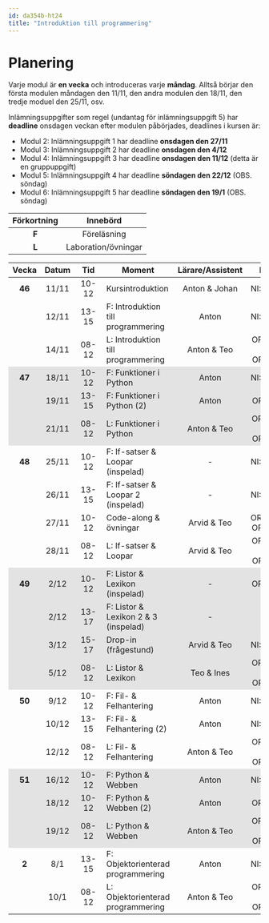 ```yaml
---
id: da354b-ht24
title: "Introduktion till programmering"
---
```


# Planering

Varje modul är **en vecka** och introduceras varje **måndag**. Alltså börjar den första modulen måndagen den 11/11, den andra modulen den 18/11, den tredje moduel den 25/11, osv.

Inlämningsuppgifter som regel (undantag för inlämningsuppgift 5) har **deadline** onsdagen veckan efter modulen påbörjades, deadlines i kursen är:
- Modul 2: Inlämningsuppgift 1 har deadline **onsdagen den 27/11**
- Modul 3: Inlämningsuppgift 2 har deadline **onsdagen den 4/12**
- Modul 4: Inlämningsuppgift 3 har deadline **onsdagen den 11/12** (detta är en gruppuppgift)
- Modul 5: Inlämningsuppgift 4 har deadline **söndagen den 22/12** (OBS. söndag)
- Modul 6: Inlämningsuppgift 5 har deadline **söndagen den 19/1** (OBS. söndag)

| Förkortning | Innebörd |
|:-----:|:-----:|
|**F** | Föreläsning |
|**L** | Laboration/övningar |

<style>
#plan-table tr.odd {
    background-color: rgba(0, 0, 0, 0.1);
}

#plan-table tr td {
    text-align: center;
}

#plan-table tr td:nth-child(4) {
    text-align: left;
}

#plan-table tr td:nth-child(3) {
    min-width: 40px;
}

#plan-table tr td:first-child {
    font-weight: bold;
}

</style>

<table id="plan-table">
	<thead>
		<tr>
			<th>Vecka</th>
			<th>Datum</th>
			<th>Tid</th>
			<th>Moment</th>
			<th>Lärare/Assistent</th>
			<th>Plats</th>
            <th>Modul</th>
		</tr>
	</thead>
	<tbody>
		<tr class="even">
			<td>46</td>
			<td>11/11</td>
			<td>10-12</td>
			<td>Kursintroduktion</td>
			<td>Anton & Johan</td>
			<td>NI:A0406</td>
            <td rowspan="3">1</td>
		</tr>
		<tr>
            <td></td>
			<td>12/11</td>
			<td>13-15</td>
			<td>F: Introduktion till programmering</td>
			<td>Anton</td>
			<td>NI:A0407</td>
		</tr>
		<tr>
			<td></td>
			<td>14/11</td>
			<td>08-12</td>
			<td>L: Introduktion till programmering</td>
			<td>Anton & Teo</td>
			<td>OR:D326 & OR:E323</td>
		</tr>
		<tr class="odd">
            <td>47</td>
			<td>18/11</td>
			<td>10-12</td>
			<td>F: Funktioner i Python</td>
			<td>Anton</td>
			<td>NI:A0406</td>
            <td rowspan="3">2</td>
		</tr>
		<tr class="odd">
            <td></td>
			<td>19/11</td>
			<td>13-15</td>
			<td>F: Funktioner i Python (2)</td>
			<td>Anton</td>
			<td>OR:E439</td>
		</tr>
		<tr class="odd">
			<td></td>
			<td>21/11</td>
			<td>08-12</td>
			<td>L: Funktioner i Python</td>
			<td>Anton & Teo</td>
			<td>OR:D326 & OR:E323</td>
		</tr>
		<tr>
            <td>48</td>
			<td>25/11</td>
			<td>10-12</td>
			<td>F: If-satser &amp; Loopar (inspelad)</td>
			<td>-</td>
			<td>NI:A0407</td>
			<td rowspan="4">3</td>
		</tr>
		<tr>
            <td></td>
			<td>26/11</td>
			<td>13-15</td>
			<td>F: If-satser &amp; Loopar 2 (inspelad)</td>
			<td>-</td>
			<td>NI:A0407</td>
		</tr>
		<tr>
            <td></td>
			<td>27/11</td>
			<td>10-12</td>
			<td>Code-along & övningar</td>
			<td>Arvid & Teo</td>
			<td>OR:C402, OR:D326</td>
		</tr>
		<tr>
            <td></td>
			<td>28/11</td>
			<td>08-12</td>
			<td>L: If-satser &amp; Loopar</td>
			<td>Arvid & Teo</td>
			<td>OR:D326 & OR:E323</td>
		</tr>
		<tr class="odd">
			<td>49</td>
			<td>2/12</td>
			<td>10-12</td>
			<td>F: Listor &amp; Lexikon (inspelad)</td>
			<td>-</td>
			<td>OR:D328</td>
			<td rowspan="4">4</td>
		</tr>
		<tr class="odd">
            <td></td>
			<td>2/12</td>
			<td>13-17</td>
			<td>F: Listor &amp; Lexikon 2 & 3 (inspelad)</td>
			<td>-</td>
			<td>-</td>
		</tr>
		<tr class="odd">
            <td></td>
			<td>3/12</td>
			<td>15-17</td>
			<td>Drop-in (frågestund)</td>
			<td>Arvid & Teo</td>
			<td>NI:A0306</td>
		</tr>
		<tr class="odd">
            <td></td>
			<td>5/12</td>
			<td>08-12</td>
			<td>L: Listor &amp; Lexikon</td>
			<td>Teo & Ines</td>
			<td>OR:D326 & OR:E323</td>
		</tr>
		<tr>
            <td>50</td>
			<td>9/12</td>
			<td>10-12</td>
			<td>F: Fil- &amp; Felhantering</td>
			<td>Anton</td>
			<td>NI:A0306</td>
			<td rowspan="3">5</td>
		</tr>
		<tr>
			<td></td>
			<td>10/12</td>
			<td>13-15</td>
			<td>F: Fil- &amp; Felhantering (2)</td>
			<td>Anton</td>
			<td>NI:A0406</td>
		</tr>
		<tr>
            <td></td>
			<td>12/12</td>
			<td>08-12</td>
			<td>L: Fil- &amp; Felhantering</td>
			<td>Anton & Teo</td>
			<td>OR:D326 & OR:E323</td>
		</tr>
		<tr class="odd">
			<td>51</td>
			<td>16/12</td>
			<td>10-12</td>
			<td>F: Python &amp; Webben</td>
			<td>Anton</td>
			<td>NI:A0306</td>
			<td rowspan="3">6</td>
		</tr>
		<tr class="odd">
            <td></td>
			<td>18/12</td>
			<td>10-12</td>
			<td>F: Python &amp; Webben (2)</td>
			<td>Anton</td>
			<td>OR:D222</td>
		</tr>
		<tr class="odd">
            <td></td>
			<td>19/12</td>
			<td>08-12</td>
			<td>L: Python &amp; Webben</td>
			<td>Anton & Teo</td>
			<td>OR:D326 & OR:E323</td>
		</tr>
		<tr>
            <td>2</td>
			<td>8/1</td>
			<td>13-15</td>
			<td>F: Objektorienterad programmering</td>
			<td>Anton</td>
			<td>NI:A0306</td>
			<td rowspan="2">7</td>
		</tr>
		<tr>
            <td></td>
			<td>10/1</td>
			<td>08-12</td>
			<td>L: Objektorienterad programmering</td>
			<td>Anton & Teo</td>
			<td>OR:D326 & OR:E323</td>
		</tr>
	</tbody>
</table>

<!--
|:-----:|:-----:|:-----:|------------------------------------|------------------|----------------|
| Vecka | Datum |  Tid  | Moment                             | Lärare/Assistent | Plats          |
|:-----:|:-----:|:-----:|------------------------------------|:----------------:|:--------------:|
|   46  | 10/11 | 10-12 | Kursintroduktion                   | Anton            | Zoom           |
|       | 11/11 | 13-15 | F: Introduktion till programmering | Anton            | Zoom           |
|   47  | 16/11 | 13-17 | L: Introduktion till programmering | Amanda           | Discord        |
|       | 17/11 | 08-12 | L: Introduktion till programmering | Anton            | Discord        |
|       | 18/11 | 13-15 | F: Funktioner i Python             | Anton            | Zoom           |
|       | 20/11 | 09-12 | F+L: Funktioner i Python           | Anton            | Zoom + Discord |
|   48  | 23/11 | 13-17 | L: Funktioner i Python             | Amanda           | Discord        |
|       | 24/11 | 08-12 | L: Funktioner i Python             | Anton            | Discord        |
|       | 25/11 | 13-15 | F: If-satser & Loopar              | Anton            | Zoom           |
|       | 27/11 | 09-12 | F+L: If-satser & Loopar            | Anton            | Zoom + Discord |
|   49  | 30/11 | 13-17 | L: If-satser & Loopar              | Amanda           | Discord        |
|       |  1/12 | 08-12 | L: If-satser & Loopar              | Anton            | Discord        |
|       |  2/12 | 13-15 | F: Listor & Lexikon                | Anton            | Zoom           |
|       |  4/12 | 09-12 | F+L: Listor & Lexikon              | Anton            | Zoom + Discord |
|   50  |  7/12 | 13-17 | L: Listor & Lexikon                | Amanda           | Discord        |
|       | 8/12  | 08-12 | L: Listor & Lexikon                | Anton            | Discord        |
|       | 9/12  | 13-15 | F: Fil- & Felhantering             | Anton            | Zoom           |
|       | 11/12 | 9-12  | F+L: Fil- & Felhantering           | Anton            | Zoom + Discord |
| 51    | 14/12 | 13-17 | L: Fil- & Felhantering             | Amanda           | Discord        |
|       | 15/12 | 08-12 | L: Fil- & Felhantering             | Anton            | Discord        |
|       | 16/12 | 13-15 | F: Python & Webben                 | Anton            | Zoom           |
|       | 18/12 | 09-12 | F+L: Python & Webben               | Anton            | Zoom + Discord |
| 1     | 7/1   | 13-17 | L: Extra                           | Amanda           | Discord        |
| 2     | 12/1  | 10-12 | F: Objektorienterad programmering  | Anton            | Zoom           |
|       | 13/1  | 13-17 | L: Objektorienterad programmering  | Amanda           | Discord        |
-->